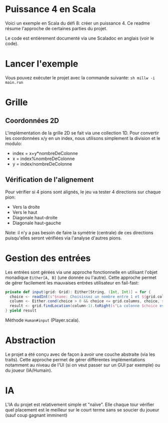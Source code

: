 # Puissance 4 en Scala

Voici un exemple en Scala du défi 8: créer un puissance 4. Ce readme résume l'approche de certaines parties du projet.

Le code est entièrement documenté via une Scaladoc en anglais (voir le code).

# Lancer l'exemple

Vous pouvez exécuter le projet avec la commande suivante: `sh millw -i main.run`

# Grille

## Coordonnées 2D

L'implémentation de la grille 2D se fait via une collection 1D. Pour convertir les coordonnées x/y en un index, nous
utilisons simplement la division et le modulo:

- index = x+y*nombreDeColonne
- x = index%nombreDeColonne
- y = index/nombreDeColonne

## Vérification de l'alignement

Pour vérifier si 4 pions sont alignés, le jeu va tester 4 directions sur chaque pion:

- Vers la droite
- Vers le haut
- Diagonale haut-droite
- Diagonale haut-gauche

Note: il n'y a pas besoin de faire la symétrie (centrale) de ces directions puisqu'elles seront vérifiées via l'analyse
d'autres pions.

# Gestion des entrées

Les entrées sont gérées via une approche fonctionnelle en utilisant l'objet monadique `Either[A, B]`
(une donnée ou l'autre). Cette approche permet de gérer facilement les mauvaises entrées utilisateur en fail-fast:
```scala
private def input(grid: Grid): Either[String, (Int, Int)] = for {
  choice <- readInt(s"$name: Choisissez un nombre entre 1 et ${grid.columns}", "Nombre invalide.")
  column <- Either.cond(choice > 0 && choice <= grid.columns, choice, s"La colonne $choice n'existe pas.")
  result <- grid.findLocation(column-1).toRight(s"La colonne $choice est pleine.")
} yield result
```

Méthode `Human#input` (Player.scala).

# Abstraction

Le projet a été conçu avec de façon à avoir une couche abstraite (via les traits).
Cette approche permet de gérer différentes implémentations notamment au niveau de l'UI
(si on veut passer sur un GUI par exemple) ou du joueur (IA/Humain).

# IA

L'IA du projet est relativement simple et "naïve". Elle chaque tour vérifier quel placement est le meilleur sur le court
terme sans se soucier du joueur (sauf coup gagnant imminent)